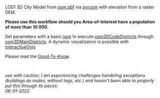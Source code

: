 LOD1 3D City Model from [osm.pbf](https://wiki.openstreetmap.org/wiki/PBF_Format) via [pyrosm](https://pyrosm.readthedocs.io/en/latest/) with elevation from a raster DEM.

**Please use this workflow should you Area-of-Interest have a population of more than 10 000.**

Set parameters with a basic [json](https://github.com/AdrianKriger/osm_LoD1_3DCityModel/blob/main/districts/osm3Ddistricts_param.json) to execute [osm3DCodeDistricts](https://github.com/AdrianKriger/osm_LoD1_3DCityModel/blob/main/districts/osm3DCodeDistricts.py) through [osm3DMainDistricts](https://github.com/AdrianKriger/osm_LoD1_3DCityModel/blob/main/districts/osm3DMainDistricts.py). A dynamic visualization is possible with [interactiveOnly](https://github.com/AdrianKriger/osm_LoD1_3DCityModel/blob/main/districts/interactiveOnly.ipynb)

Please read the [Good-To-Know](https://github.com/AdrianKriger/osm_LoD1_3DCityModel/blob/main/districts/Good-To-Know.md).
&nbsp;

&nbsp;

*use with caution; I am experiencing challenges handeling exceptions (buildings as nodes, without tags, etc.) and haven't been able to properly put this through its paces:  
06-01-2022*
